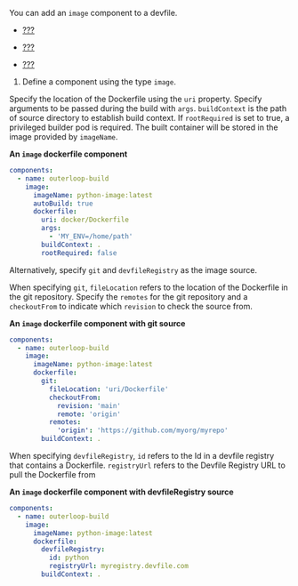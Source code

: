 You can add an `image` component to a devfile.

- [???](#adding-schema-version-to-a-devfile.adoc)

- [???](#adding-a-name-to-a-devfile.adoc)

- [???](#adding-components-to-a-devfile.adoc)

1.  Define a component using the type `image`.

Specify the location of the Dockerfile using the `uri` property.
Specify arguments to be passed during the build with `args`.
`buildContext` is the path of source directory to establish build
context. If `rootRequired` is set to true, a privileged builder pod
is required. The built container will be stored in the image
provided by `imageName`.

**An `image` dockerfile component**

```yaml
components:
  - name: outerloop-build
    image:
      imageName: python-image:latest
      autoBuild: true
      dockerfile:
        uri: docker/Dockerfile
        args:
          - 'MY_ENV=/home/path'
        buildContext: .
        rootRequired: false
```

Alternatively, specify `git` and `devfileRegistry` as the image
source.

When specifying `git`, `fileLocation` refers to the location of the
Dockerfile in the git repository. Specify the `remotes` for the git
repository and a `checkoutFrom` to indicate which `revision` to
check the source from.

**An `image` dockerfile component with git source**

```yaml
components:
  - name: outerloop-build
    image:
      imageName: python-image:latest
      dockerfile:
        git:
          fileLocation: 'uri/Dockerfile'
          checkoutFrom:
            revision: 'main'
            remote: 'origin'
          remotes:
            'origin': 'https://github.com/myorg/myrepo'
        buildContext: .
```

When specifying `devfileRegistry`, `id` refers to the Id in a
devfile registry that contains a Dockerfile. `registryUrl` refers to
the Devfile Registry URL to pull the Dockerfile from

**An `image` dockerfile component with devfileRegistry source**

```yaml
components:
  - name: outerloop-build
    image:
      imageName: python-image:latest
      dockerfile:
        devfileRegistry:
          id: python
          registryUrl: myregistry.devfile.com
        buildContext: .
```
